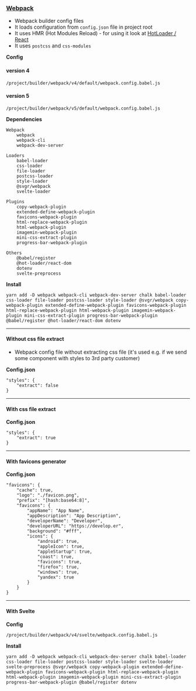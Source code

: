 ### [Webpack](https://webpack.js.org/)

-   Webpack builder config files
-   It loads configuration from `config.json` file in project root
-   It uses HMR (Hot Modules Reload) - for using it look at [HotLoader / React](https://github.com/gaearon/react-hot-loader#hot-loaderreact-dom)
-   It uses `postcss` and `css-modules`

**Config**

#### version 4

    /project/builder/webpack/v4/default/webpack.config.babel.js

#### version 5

    /project/builder/webpack/v5/default/webpack.config.babel.js

**Dependencies**

    Webpack
        webpack
        webpack-cli
        webpack-dev-server

    Loaders
        babel-loader
        css-loader
        file-loader
        postcss-loader
        style-loader
        @svgr/webpack
        svelte-loader

    Plugins
        copy-webpack-plugin
        extended-define-webpack-plugin
        favicons-webpack-plugin
        html-replace-webpack-plugin
        html-webpack-plugin
        imagemin-webpack-plugin
        mini-css-extract-plugin
        progress-bar-webpack-plugin

    Others
        @babel/register
        @hot-loader/react-dom
        dotenv
        svelte-preprocess

**Install**

    yarn add -D webpack webpack-cli webpack-dev-server chalk babel-loader css-loader file-loader postcss-loader style-loader @svgr/webpack copy-webpack-plugin extended-define-webpack-plugin favicons-webpack-plugin html-replace-webpack-plugin html-webpack-plugin imagemin-webpack-plugin mini-css-extract-plugin progress-bar-webpack-plugin @babel/register @hot-loader/react-dom dotenv

---

#### Without css file extract

-   Webpack config file without extracting css file (it's used e.g. if we send some component with styles to 3rd party customer)

**Config.json**

```
"styles": {
    "extract": false
}
```

---

#### With css file extract

**Config.json**

```
"styles": {
    "extract": true
}
```

---

#### With favicons generator

**Config.json**

```
"favicons": {
    "cache": true,
    "logo": "./favicon.png",
    "prefix": "[hash:base64:8]",
    "favicons": {
        "appName": "App Name",
        "appDescription": "App Description",
        "developerName": "Developer",
        "developerURL": "https://develop.er",
        "background": "#fff",
        "icons": {
            "android": true,
            "appleIcon": true,
            "appleStartup": true,
            "coast": true,
            "favicons": true,
            "firefox": true,
            "windows": true,
            "yandex": true
        }
    }
}
```

---

#### With Svelte

**Config**

    /project/builder/webpack/v4/svelte/webpack.config.babel.js

**Install**

    yarn add -D webpack webpack-cli webpack-dev-server chalk babel-loader css-loader file-loader postcss-loader style-loader svelte-loader svelte-preprocess @svgr/webpack copy-webpack-plugin extended-define-webpack-plugin favicons-webpack-plugin html-replace-webpack-plugin html-webpack-plugin imagemin-webpack-plugin mini-css-extract-plugin progress-bar-webpack-plugin @babel/register dotenv
